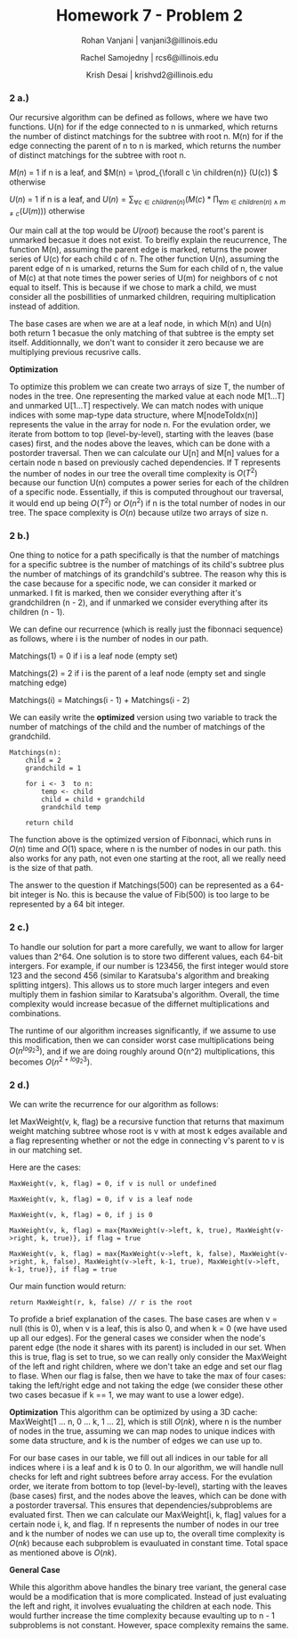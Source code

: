 <h1 style="text-align: center;">Homework 7 - Problem 2</h1>
<p style="text-align: center;">Rohan Vanjani | vanjani3@illinois.edu</p>
<p style="text-align: center;">Rachel Samojedny | rcs6@illinois.edu</p>
<p style="text-align: center;"> Krish Desai | krishvd2@illinois.edu</p>

### 2 a.)

Our recursive algorithm can be defined as follows, where we have two functions. U(n) for if the edge connected to n is unmarked, which returns the number of distinct matchings for the subtree with root n. M(n) for if the edge connecting the parent of n to n is marked, which returns the number of distinct matchings for the subtree with root n.

$M(n)$ = 1 if n is a leaf, and $M(n) = \prod\_{\forall c \in children(n)} (U(c)) $ otherwise

$U(n)$ = 1 if n is a leaf, and $U(n) = \sum_{\forall c \in children(n)} (M(c) * \prod_{\forall m \in children(n) \wedge m \neq c } (U(m)))$ otherwise

Our main call at the top would be $U(root)$ because the root's parent is unmarked becasue it does not exist. To breifly explain the reucurrence, The function M(n), assuming the parent edge is marked, returns the power series of U(c) for each child c of n. The other function U(n), assuming the parent edge of n is umarked, returns the Sum for each child of n, the value of M(c) at that note times the power series of U(m) for neighbors of c not equal to itself. This is because if we chose to mark a child, we must consider all the posbillities of unmarked children, requiring multiplication instead of addition.

The base cases are when we are at a leaf node, in which M(n) and U(n) both return 1 becasue the only matching of that subtree is the empty set itself. Additionnally, we don't want to consider it zero because we are multiplying previous recusrive calls.

**Optimization**

To optimize this problem we can create two arrays of size T, the number of nodes in the tree. One representing the marked value at each node M[1...T] and unmarked U[1...T] respectively. We can match nodes with unique indices with some map-type data structure, where M[nodeToIdx(n)] represents the value in the array for node n. For the evulation order, we iterate from bottom to top (level-by-level), starting with the leaves (base cases) first, and the nodes above the leaves, which can be done with a postorder traversal. Then we can calculate our U[n] and M[n] values for a certain node n based on previously cached dependencies. If T represents the number of nodes in our tree the overall time complexity is $O(T^2)$ because our function U(n) computes a power series for each of the children of a specific node. Essentially, if this is computed throughout our traversal, it would end up being $O(T^2)$ or $O(n^2)$ if n is the total number of nodes in our tree. The space complexity is $O(n)$ because utilze two arrays of size n.

### 2 b.)

One thing to notice for a path specifically is that the number of matchings for a specific subtree is the number of matchings of its child's subtree plus the number of matchings of its grandchild's subtree. The reason why this is the case because for a specific node, we can consider it marked or unmarked. I fit is marked, then we consider everything after it's grandchildren (n - 2), and if unmarked we consider everything after its children (n - 1).

We can define our recurrence (which is really just the fibonnaci sequence) as follows, where i is the number of nodes in our path.

Matchings(1) = 0 if i is a leaf node (empty set)

Matchings(2) = 2 if i is the parent of a leaf node (empty set and single matching edge)

Matchings(i) = Matchings(i - 1) + Matchings(i - 2)

We can easily write the **optimized** version using two variable to track the number of matchings of the child and the number of matchings of the grandchild.

```
Matchings(n):
    child = 2
    grandchild = 1

    for i <- 3  to n:
        temp <- child
        child = child + grandchild
        grandchild temp

    return child
```

The function above is the optimized version of Fibonnaci, which runs in $O(n)$ time and $O(1)$ space, where n is the number of nodes in our path. this also works for any path, not even one starting at the root, all we really need is the size of that path.

The answer to the question if Matchings(500) can be represented as a 64-bit integer is No. this is because the value of Fib(500) is too large to be represented by a 64 bit integer.

### 2 c.)

To handle our solution for part a more carefully, we want to allow for larger values than 2^64. One solution is to store two different values, each 64-bit intergers. For example, if our number is 123456, the first integer would store 123 and the second 456 (similar to Karatsuba's algorithm and breaking splitting intgers). This allows us to store much larger integers and even multiply them in fashion similar to Karatsuba's algorithm. Overall, the time complexity would increase becasue of the differnet multiplications and combinations.

The runtime of our algorithm increases significantly, if we assume to use this modification, then we can consider worst case multiplications being $O(n^{log_2{3}})$, and if we are doing roughly around O(n^2) multiplications, this becomes $O(n^{2 + log_2{3}})$.

### 2 d.)

We can write the recurrence for our algorithm as follows:

let MaxWeight(v, k, flag) be a recursive function that returns that maximum weight matching subtree whose root is v with at most k edges available and a flag representing whether or not the edge in connecting v's parent to v is in our matching set.

Here are the cases:

```
MaxWeight(v, k, flag) = 0, if v is null or undefined

MaxWeight(v, k, flag) = 0, if v is a leaf node

MaxWeight(v, k, flag) = 0, if j is 0

MaxWeight(v, k, flag) = max{MaxWeight(v->left, k, true), MaxWeight(v->right, k, true)}, if flag = true

MaxWeight(v, k, flag) = max{MaxWeight(v->left, k, false), MaxWeight(v->right, k, false), MaxWeight(v->left, k-1, true), MaxWeight(v->left, k-1, true)}, if flag = true
```

Our main function would return:

```
return MaxWeight(r, k, false) // r is the root
```

To profide a brief explanation of the cases. The base cases are when v = null (this is 0), when v is a leaf, this is also 0, and when k = 0 (we have used up all our edges). For the general cases we consider when the node's parent edge (the node it shares with its parent) is included in our set. When this is true, flag is set to true, so we can really only consider the MaxWeight of the left and right children, where we don't take an edge and set our flag to flase. When our flag is false, then we have to take the max of four cases: taking the left/right edge and not taking the edge (we consider these other two cases becasue if k == 1, we may want to use a lower edge).

**Optimization**
This algorithm can be optimized by using a 3D cache:
MaxWeight[1 ... n, 0 ... k, 1 ... 2], which is still $O(n k)$, where n is the number of nodes in the true, assuming we can map nodes to unique indices with some data structure, and k is the number of edges we can use up to.

For our base cases in our table, we fill out all indices in our table for all indices where i is a leaf and k is 0 to 0. In our algorithm, we will handle null checks for left and right subtrees before array access. For the evulation order, we iterate from bottom to top (level-by-level), starting with the leaves (base cases) first, and the nodes above the leaves, which can be done with a postorder traversal. This ensures that dependencies/subproblems are evaluated first. Then we can calculate our MaxWeight[i, k, flag] values for a certain node i, k, and flag. If n represents the number of nodes in our tree and k the number of nodes we can use up to, the overall time complexity is $O(nk)$ because each subproblem is evauluated in constant time. Total space as mentioned above is $O(nk)$.

**General Case**

While this algorithm above handles the binary tree variant, the general case would be a modification that is more complicated. Instead of just evaluating the left and right, it involves evualuating the children at each node. This would further increase the time complexity because evaulting up to n - 1 subproblems is not constant. However, space complexity remains the same.
